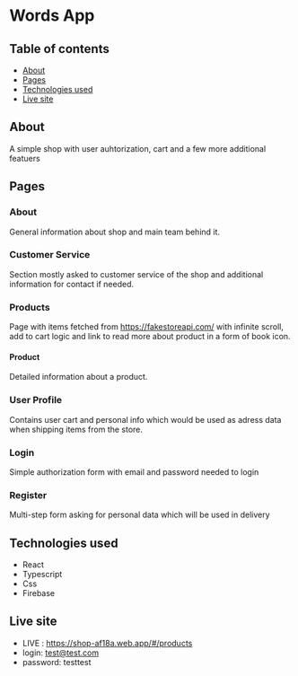 # Words App
## Table of contents
* [About](#about)
* [Pages](#pages)
* [Technologies used](#technologies-used)
* [Live site](#live-site)
## About
  A simple shop with user auhtorization, cart and a few more additional featuers
## Pages
  ### About
   General information about shop and main team behind it.
  ### Customer Service
   Section mostly asked to customer service of the shop and additional information for contact if needed.
  ### Products
   Page with items fetched from https://fakestoreapi.com/ with infinite scroll, add to cart logic and link to read more about product in a form of book icon.
   #### Product
   Detailed information about a product.
  ### User Profile
   Contains user cart and personal info which would be used as adress data when shipping items from the store.
  ### Login
   Simple authorization form with email and password needed to login
  ### Register
   Multi-step form asking for personal data which will be used in delivery
## Technologies used
* React
* Typescript
* Css
* Firebase
## Live site
* LIVE : https://shop-af18a.web.app/#/products
* login: test@test.com
* password: testtest

